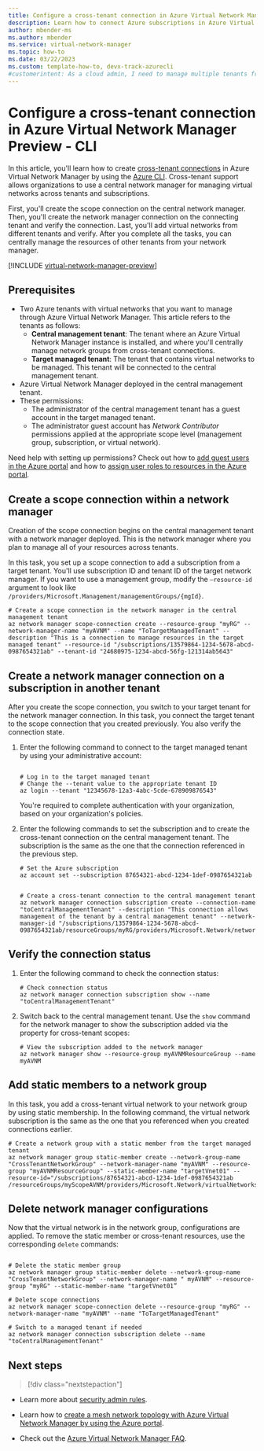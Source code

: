 ```yaml
---
title: Configure a cross-tenant connection in Azure Virtual Network Manager Preview - CLI
description: Learn how to connect Azure subscriptions in Azure Virtual Network Manager by using cross-tenant connections for the management of virtual networks across subscriptions.
author: mbender-ms
ms.author: mbender
ms.service: virtual-network-manager
ms.topic: how-to 
ms.date: 03/22/2023
ms.custom: template-how-to, devx-track-azurecli
#customerintent: As a cloud admin, I need to manage multiple tenants from a single network manager so that I can easily manage all network resources governed by Azure Virtual Network Manager.
---
```


# Configure a cross-tenant connection in Azure Virtual Network Manager Preview - CLI

In this article, you'll learn how to create [cross-tenant connections](concept-cross-tenant.md) in Azure Virtual Network Manager by using the [Azure CLI](/cli/azure/network/manager/scope-connection). Cross-tenant support allows organizations to use a central network manager for managing virtual networks across tenants and subscriptions. 

First, you'll create the scope connection on the central network manager. Then, you'll create the network manager connection on the connecting tenant and verify the connection. Last, you'll add virtual networks from different tenants and verify. After you complete all the tasks, you can centrally manage the resources of other tenants from your network manager.

[!INCLUDE [virtual-network-manager-preview](../../includes/virtual-network-manager-preview.md)]

## Prerequisites

- Two Azure tenants with virtual networks that you want to manage through Azure Virtual Network Manager. This article refers to the tenants as follows:
  - **Central management tenant**: The tenant where an Azure Virtual Network Manager instance is installed, and where you'll centrally manage network groups from cross-tenant connections.
  - **Target managed tenant**: The tenant that contains virtual networks to be managed. This tenant will be connected to the central management tenant.
- Azure Virtual Network Manager deployed in the central management tenant.
- These permissions:
  - The administrator of the central management tenant has a guest account in the target managed tenant.
  - The administrator guest account has *Network Contributor* permissions applied at the appropriate scope level (management group, subscription, or virtual network).

Need help with setting up permissions? Check out how to [add guest users in the Azure portal](../active-directory/external-identities/b2b-quickstart-add-guest-users-portal.md) and how to [assign user roles to resources in the Azure portal](../role-based-access-control/role-assignments-portal.md).

## Create a scope connection within a network manager

Creation of the scope connection begins on the central management tenant with a network manager deployed. This is the network manager where you plan to manage all of your resources across tenants. 

In this task, you set up a scope connection to add a subscription from a target tenant. You'll use subscription ID and tenant ID of the target network manager. If you want to use a management group, modify the `–resource-id` argument to look like `/providers/Microsoft.Management/managementGroups/{mgId}`.

```azurecli
# Create a scope connection in the network manager in the central management tenant
az network manager scope-connection create --resource-group "myRG" --network-manager-name "myAVNM" --name "ToTargetManagedTenant" --description "This is a connection to manage resources in the target managed tenant" --resource-id "/subscriptions/13579864-1234-5678-abcd-0987654321ab" --tenant-id "24680975-1234-abcd-56fg-121314ab5643"
```

## Create a network manager connection on a subscription in another tenant 

After you create the scope connection, you switch to your target tenant for the network manager connection. In this task, you connect the target tenant to the scope connection that you created previously. You also verify the connection state.

1. Enter the following command to connect to the target managed tenant by using your administrative account:

   ```azurecli
   
   # Log in to the target managed tenant
   # Change the --tenant value to the appropriate tenant ID
   az login --tenant "12345678-12a3-4abc-5cde-678909876543"
   ```
   
   You're required to complete authentication with your organization, based on your organization's policies.

1. Enter the following commands to set the subscription and to create the cross-tenant connection on the central management tenant. The subscription is the same as the one that the connection referenced in the previous step.

    ```azurecli
    # Set the Azure subscription
    az account set --subscription 87654321-abcd-1234-1def-0987654321ab


    # Create a cross-tenant connection to the central management tenant
    az network manager connection subscription create --connection-name "toCentralManagementTenant" --description "This connection allows management of the tenant by a central management tenant" --network-manager-id "/subscriptions/13579864-1234-5678-abcd-0987654321ab/resourceGroups/myRG/providers/Microsoft.Network/networkManagers/myAVNM"
    ```

## Verify the connection status

1.	Enter the following command to check the connection status:

    ```azurecli
    # Check connection status
    az network manager connection subscription show --name "toCentralManagementTenant"
    ```

1. Switch back to the central management tenant. Use the `show` command for the network manager to show the subscription added via the property for cross-tenant scopes:

    ```azurecli
    # View the subscription added to the network manager
    az network manager show --resource-group myAVNMResourceGroup --name myAVNM
    ```

## Add static members to a network group 

In this task, you add a cross-tenant virtual network to your network group by using static membership. In the following command, the virtual network subscription is the same as the one that you referenced when you created connections earlier.

```azurecli
# Create a network group with a static member from the target managed tenant
az network manager group static-member create --network-group-name "CrossTenantNetworkGroup" --network-manager-name "myAVNM" --resource-group "myAVNMResourceGroup" --static-member-name "targetVnet01" --resource-id="/subscriptions/87654321-abcd-1234-1def-0987654321ab
/resourceGroups/myScopeAVNM/providers/Microsoft.Network/virtualNetworks/targetVnet01"
```
## Delete network manager configurations

Now that the virtual network is in the network group, configurations are applied. To remove the static member or cross-tenant resources, use the corresponding `delete` commands:

```azurecli

# Delete the static member group
az network manager group static-member delete --network-group-name  "CrossTenantNetworkGroup" --network-manager-name " myAVNM" --resource-group "myRG" --static-member-name "targetVnet01” 

# Delete scope connections
az network manager scope-connection delete --resource-group "myRG" --network-manager-name "myAVNM" --name "ToTargetManagedTenant" 

# Switch to a managed tenant if needed 
az network manager connection subscription delete --name "toCentralManagementTenant"  

```

## Next steps

> [!div class="nextstepaction"]

- Learn more about [security admin rules](concept-security-admins.md).

- Learn how to [create a mesh network topology with Azure Virtual Network Manager by using the Azure portal](how-to-create-mesh-network.md).

- Check out the [Azure Virtual Network Manager FAQ](faq.md).
